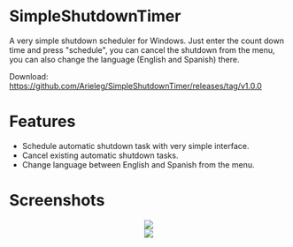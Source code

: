 # SimpleShutdownTimer
A very simple shutdown scheduler for Windows. Just enter the count down time and press "schedule", you can cancel the shutdown from the menu, you can also change the language (English and Spanish) there.


Download: https://github.com/Arieleg/SimpleShutdownTimer/releases/tag/v1.0.0

# Features
*  Schedule automatic shutdown task with very simple interface.
*  Cancel existing automatic shutdown tasks.
*  Change language between English and Spanish from the menu.

# Screenshots


<p align="center"> 
  <img src="https://i.imgur.com/E14JCIx.png"><br/>
  <img src="https://i.imgur.com/6QlU0sj.png"><br/>
</p>
